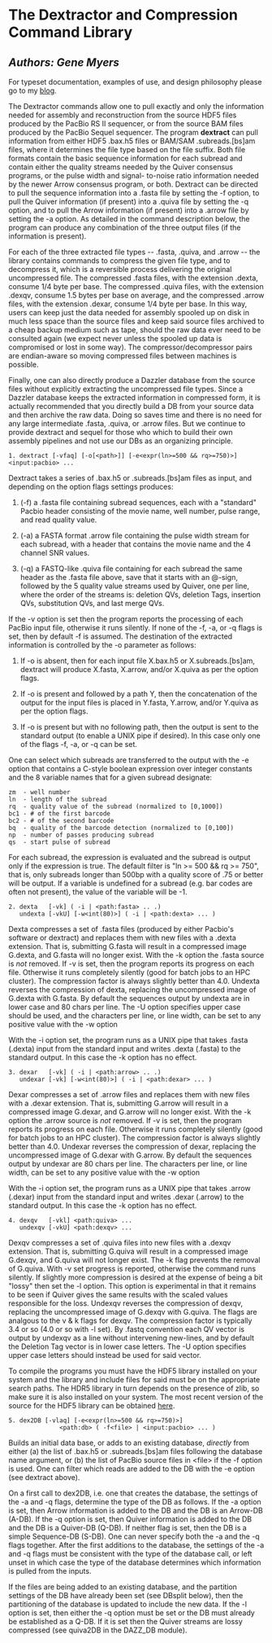 # The Dextractor and Compression Command Library

## _Authors: Gene Myers_

For typeset documentation, examples of use, and design philosophy please go to
my [blog](https://dazzlerblog.wordpress.com/command-guides/dextractor-command-guide).

The Dextractor commands allow one to pull exactly and only the information needed for
assembly and reconstruction from the source HDF5 files produced by the PacBio
RS II sequencer, or from the source BAM files produced by the PacBio Sequel
sequencer.  The program **dextract** can pull information from either HDF5 .bax.h5 files
or BAM/SAM .subreads.[bs]am files, where it determines the file type based on the file
suffix.  Both file
formats contain the basic sequence information for each subread and contain either the
quality streams needed by the Quiver consensus programs, or the pulse width and signal-
to-noise ratio information needed by the newer Arrow consensus program, or both. 
Dextract can be directed to pull the sequence information into a .fasta file by
setting the -f option, to pull the Quiver information (if present) into a .quiva file
by setting the -q option, and to pull the Arrow information (if present) into a .arrow
file by setting the -a option.  As detailed in the command description below, the
program can produce any combination of the three output files (if the information is
present).

For each of the three extracted file types -- .fasta, .quiva, and .arrow --
the library contains commands to compress the given file type, and to decompress
it, which is a reversible process delivering the original uncompressed file.   The
compressed .fasta files, with the extension .dexta, consume 1/4 byte per base.
The compressed .quiva files, with the extension .dexqv, consume 1.5 bytes per base on
average, and the compressed .arrow files, with the extension .dexar, consume 1/4 byte
per base.  In this way, users can keep just the data needed for assembly spooled up on disk
in much less space than the source files and keep said source files archived to a cheap
backup medium such as tape, should the raw data ever need to be consulted again
(we expect never unless the spooled up data is compromised or lost in some way).
The compressor/decompressor pairs are endian-aware so moving compressed files between
machines is possible.

Finally, one can also directly produce a Dazzler database from the source files without
explicitly extracting the uncompressed file types.  Since a Dazzler database keeps the
extracted information in compressed form, it is actually recommended that you directly
build a DB from your source data and then archive the raw data.  Doing so saves time
and there is no need for any large intermediate .fasta, .quiva, or .arrow files.  But
we continue to provide dextract and sequel for those who which to build their own
assembly pipelines and not use our DBs as an organizing principle.

```
1. dextract [-vfaq] [-o[<path>]] [-e<expr(ln>=500 && rq>=750)>] <input:pacbio> ...
```

Dextract takes a series of .bax.h5 or .subreads.[bs]am files as input, and depending on
the option flags settings produces:

1. (-f) a .fasta file containing subread sequences, each with a "standard" Pacbio header
consisting of the movie name, well number, pulse range, and read quality value.

2. (-a) a FASTA format .arrow file containing the pulse width stream for each subread, with
a header that contains the movie name and the 4 channel SNR values.

3. (-q) a FASTQ-like .quiva file containing for each subread the same header as the
.fasta file above, save that it starts with an @-sign, followed by the 5 quality
value streams used by Quiver, one per line, where the order of the streams is:
deletion QVs, deletion Tags, insertion QVs, substitution QVs, and last merge QVs. 

If the -v option is set then the program reports the processing of each PacBio input
file, otherwise it runs silently.  If none of the -f, -a, or -q flags is set, then by
default -f is assumed.  The destination of the extracted information is controlled
by the -o parameter as follows:

1. If -o is absent, then for each input file X.bax.h5 or X.subreads.[bs]am, dextract
will produce X.fasta, X.arrow, and/or X.quiva as per the option flags.

2. If -o is present and followed by a path Y, then the concatenation of the output for
the input files is placed in Y.fasta, Y.arrow, and/or Y.quiva as per the option flags.

3. If -o is present but with no following path, then the output is sent to the standard
output (to enable a UNIX pipe if desired).  In this case only one of the flags -f, -a,
or -q can be set.

One can select which subreads are transferred to the output with the -e option that
contains a C-style boolean expression over integer constants and the 8 variable
names that for a given subread designate:

```
zm  - well number
ln  - length of the subread
rq  - quality value of the subread (normalized to [0,1000])
bc1 - # of the first barcode
bc2 - # of the second barcode
bq  - quality of the barcode detection (normalized to [0,100])
np  - number of passes producing subread
qs  - start pulse of subread
```

For each subread, the expression is evaluated and the subread is output only if the
expression is true.
The default filter is "ln >= 500 && rq >= 750", that is, only subreads longer than
500bp with a quality score of .75 or better will be output.  If a variable is undefined
for a subread (e.g. bar codes are often not present), the value of the variable will be -1.

```
2. dexta   [-vk] ( -i | <path:fasta> .. .)
   undexta [-vkU] [-w<int(80)>] ( -i | <path:dexta> ... )
```

Dexta compresses a set of .fasta files (produced by either Pacbio's software or
dextract) and replaces them with new files with a .dexta extension.  That is,
submitting G.fasta will result in a compressed image G.dexta, and G.fasta
will no longer exist.  With the -k option the .fasta source is *not* removed.  If
-v is set, then the program reports its progress on each file.  Otherwise it runs
completely silently (good for batch jobs to an HPC cluster).  The compression
factor is always slightly better than 4.0.  Undexta reverses the compression of
dexta, replacing the uncompressed image of G.dexta with G.fasta.  By default the
sequences output by undexta are in lower case and 80 chars per line.  The -U
option specifies upper case should be used, and the characters per line, or line
width, can be set to any positive value with the -w option

With the -i option set, the program runs as a UNIX pipe that takes .fasta (.dexta)
input from the standard input and writes .dexta (.fasta) to the standard output.
In this case the -k option has no effect.

```
3. dexar   [-vk] ( -i | <path:arrow> .. .)
   undexar [-vk] [-w<int(80)>] ( -i | <path:dexar> ... )
```

Dexar compresses a set of .arrow files
and replaces them with new files with a .dexar extension.  That is,
submitting G.arrow will result in a compressed image G.dexar, and G.arrow
will no longer exist.  With the -k option the .arrow source is *not* removed.  If
-v is set, then the program reports its progress on each file.  Otherwise it runs
completely silently (good for batch jobs to an HPC cluster).  The compression
factor is always slightly better than 4.0.  Undexar reverses the compression of
dexar, replacing the uncompressed image of G.dexar with G.arrow.  By default the
sequences output by undexar are 80 chars per line.  The characters per line, or
line width, can be set to any positive value with the -w option

With the -i option set, the program runs as a UNIX pipe that takes .arrow (.dexar)
input from the standard input and writes .dexar (.arrow) to the standard output.
In this case the -k option has no effect.


```
4. dexqv   [-vkl] <path:quiva> ...
   undexqv [-vkU] <path:dexqv> ...
```

Dexqv compresses a set of .quiva files into new files with a
.dexqv extension.  That is, submitting G.quiva will result in a compressed image
G.dexqv, and G.quiva will not longer exist.  The -k flag prevents the removal
of G.quiva.   With -v set progress is reported, otherwise the command runs
silently.  If slightly more compression is desired at the expense of being a bit
"lossy" then set the -l option.  This option is experimental in that it remains to
be seen if Quiver gives the same results with the scaled values responsible for the
loss.  Undexqv reverses the compression of dexqv, replacing the uncompressed image
of G.dexqv with G.quiva.  The flags are analgous to the v & k flags for dexqv.
The compression factor is typically 3.4 or so (4.0 or so with -l set).  By .fastq
convention each QV vector is output by undexqv as a line without intervening
new-lines, and by default the Deletion Tag vector is in lower case letters. The -U
option specifies upper case letters should instead be used for said vector.


To compile the programs you must have the HDF5 library installed on your system and
the library and include files for said must be on the appropriate search paths.  The
HDR5 library in turn depends on the presence of zlib, so make sure it is also installed
on your system.  The most recent version of the source for the HDF5 library can be
obtained [here](https://support.hdfgroup.org/downloads/index.html).

```
5. dex2DB [-vlaq] [-e<expr(ln>=500 && rq>=750)>] 
              <path:db> ( -f<file> | <input:pacbio> ... )
```

Builds an initial data base, or adds to an existing database, *directly* from either
(a) the list of .bax.h5 or .subreads.[bs]am files following the database name argument,
or (b) the list of PacBio source files in \<file\> if the -f option is used.
One can filter which reads are added to the DB with the -e option (see dextract above).

On a first call to dex2DB, i.e. one that creates the database, the settings of the
-a and -q flags, determine the type of the DB as follows.  If the -a option is set,
then Arrow information is added to the DB and the DB is an Arrow-DB (A-DB).  If
the -q option is set, then Quiver information is added to the DB and the DB is a
Quiver-DB (Q-DB).  If neither flag is set, then the DB is a simple Sequence-DB (S-DB).
One can never specify
both the -a and the -q flags together.
After the first additions to the database, the settings of the -a and -q flags must be
consistent with the type of the database call, or left unset in which case the type
of the database determines which information is pulled from the inputs.

If the files are being added to an existing database, and the
partition settings of the DB have already been set (see DBsplit below), then the
partitioning of the database is updated to include the new data.
If the -l option is set, then either the -q option must be set or the DB must already be
established as a Q-DB.  If it is set then the Quiver streams are lossy compressed
(see quiva2DB in the DAZZ_DB module).
